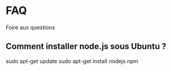 # FAQ
Foire aux questions

## Comment installer node.js sous Ubuntu ?
sudo apt-get update
sudo apt-get install nodejs npm
